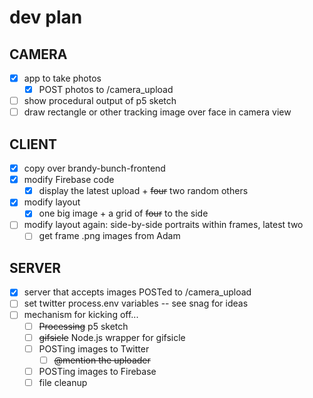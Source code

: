 # dev plan

## CAMERA
- [x] app to take photos
  - [x] POST photos to /camera_upload
- [ ] show procedural output of p5 sketch
- [ ] draw rectangle or other tracking image over face in camera view

## CLIENT
- [x] copy over brandy-bunch-frontend
- [x] modify Firebase code
  - [x] display the latest upload + ~~four~~ two random others
- [x] modify layout
  - [x] one big image + a grid of ~~four~~ to the side
- [ ] modify layout again: side-by-side portraits within frames, latest two
  - [ ] get frame .png images from Adam

## SERVER
- [x] server that accepts images POSTed to /camera_upload
- [ ] set twitter process.env variables -- see snag for ideas
- [ ] mechanism for kicking off...
  - [ ] ~~Processing~~ p5 sketch
  - [ ] ~~gifsicle~~ Node.js wrapper for gifsicle
  - [ ] POSTing images to Twitter
    - [ ] ~~@mention the uploader~~
  - [ ] POSTing images to Firebase
  - [ ] file cleanup
